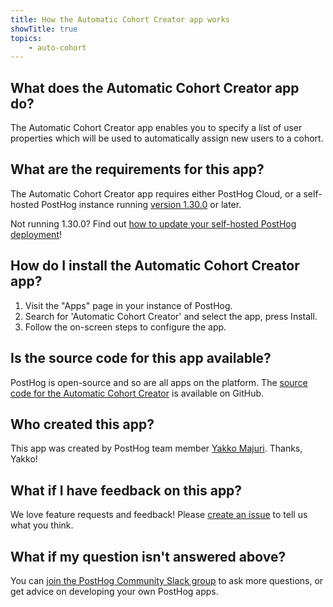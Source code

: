 ```yaml
---
title: How the Automatic Cohort Creator app works
showTitle: true
topics:
    - auto-cohort
---
```


## What does the Automatic Cohort Creator app do?
The Automatic Cohort Creator app enables you to specify a list of user properties which will be used to automatically assign new users to a cohort.

## What are the requirements for this app?

The Automatic Cohort Creator app requires either PostHog Cloud, or a self-hosted PostHog instance running [version 1.30.0](https://posthog.com/blog/the-posthog-array-1-30-0) or later. 

Not running 1.30.0? Find out [how to update your self-hosted PostHog deployment](https://posthog.com/docs/self-host/configure/upgrading-posthog)! 

## How do I install the Automatic Cohort Creator app?

1. Visit the "Apps" page in your instance of PostHog.
2. Search for 'Automatic Cohort Creator' and select the app, press Install.
3. Follow the on-screen steps to configure the app.

## Is the source code for this app available?

PostHog is open-source and so are all apps on the platform. The [source code for the Automatic Cohort Creator](https://github.com/PostHog/posthog-automatic-cohorts-plugin) is available on GitHub. 

## Who created this app?

This app was created by PostHog team member [Yakko Majuri](https://github.com/yakkomajuri). Thanks, Yakko!

## What if I have feedback on this app?

We love feature requests and feedback! Please [create an issue](https://github.com/PostHog/posthog/issues/new?assignees=&labels=enhancement%2C+feature&template=feature_request.md) to tell us what you think. 

## What if my question isn't answered above?

You can [join the PostHog Community Slack group](/slack) to ask more questions, or get advice on developing your own PostHog apps.